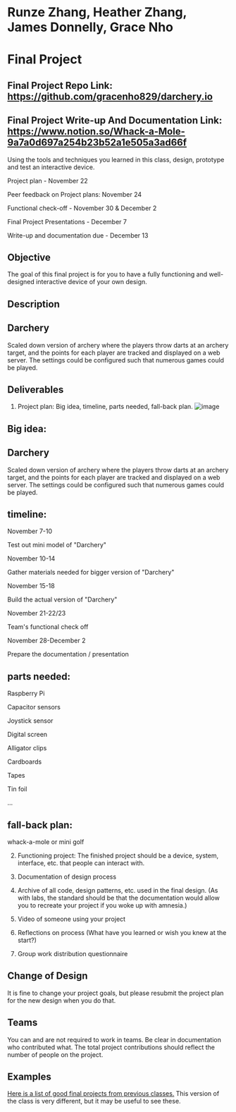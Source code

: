 # Runze Zhang, Heather Zhang, James Donnelly, Grace Nho
# Final Project

## Final Project Repo Link: https://github.com/gracenho829/darchery.io

## Final Project Write-up And Documentation Link: https://www.notion.so/Whack-a-Mole-9a7a0d697a254b23b52a1e505a3ad66f

Using the tools and techniques you learned in this class, design, prototype and test an interactive device.

Project plan - November 22

Peer feedback on Project plans: November 24

Functional check-off - November 30 & December 2

Final Project Presentations - December 7

Write-up and documentation due - December 13

## Objective

The goal of this final project is for you to have a fully functioning and well-designed interactive device of your own design.
 
## Description

## Darchery
Scaled down version of archery where the players throw darts at an archery target, and the points for each player are tracked and displayed on a web server. The settings could be configured such that numerous games could be played.

## Deliverables

1. Project plan: Big idea, timeline, parts needed, fall-back plan.
 ![image](https://user-images.githubusercontent.com/58859231/202033270-e53fa037-42ce-444f-a908-c8b16d0694e3.png)

## Big idea:

## Darchery
Scaled down version of archery where the players throw darts at an archery target, and the points for each player are tracked and displayed on a web server. The settings could be configured such that numerous games could be played.

## timeline:

November 7-10

Test out mini model of "Darchery"

November 10-14

Gather materials needed for bigger version of "Darchery"

November 15-18

Build the actual version of "Darchery"

November 21-22/23

Team's functional check off

November 28-December 2

Prepare the documentation / presentation


## parts needed:

Raspberry Pi 

Capacitor sensors

Joystick sensor

Digital screen

Alligator clips

Cardboards

Tapes

Tin foil

...



## fall-back plan:

whack-a-mole or mini golf


2. Functioning project: The finished project should be a device, system, interface, etc. that people can interact with.

3. Documentation of design process
4. Archive of all code, design patterns, etc. used in the final design. (As with labs, the standard should be that the documentation would allow you to recreate your project if you woke up with amnesia.)
5. Video of someone using your project
6. Reflections on process (What have you learned or wish you knew at the start?)

7. Group work distribution questionnaire

## Change of Design

It is fine to change your project goals, but please resubmit the project plan for the new design when you do that.


## Teams

You can and are not required to work in teams. Be clear in documentation who contributed what. The total project contributions should reflect the number of people on the project.

## Examples

[Here is a list of good final projects from previous classes.](https://github.com/FAR-Lab/Developing-and-Designing-Interactive-Devices/wiki/Previous-Final-Projects)
This version of the class is very different, but it may be useful to see these.
